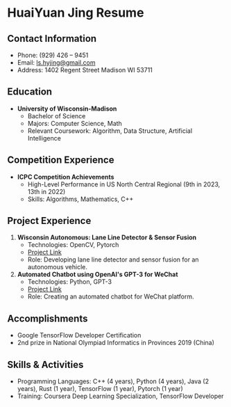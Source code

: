 # HuaiYuan Jing Resume

## Contact Information
- Phone: (929) 426 – 9451
- Email: ls.hyjing@gmail.com
- Address: 1402 Regent Street Madison WI 53711

## Education
- **University of Wisconsin-Madison**
  - Bachelor of Science
  - Majors: Computer Science, Math
  - Relevant Coursework: Algorithm, Data Structure, Artificial Intelligence

## Competition Experience
- **ICPC Competition Achievements**
  - High-Level Performance in US North Central Regional (9th in 2023, 13th in 2022)
  - Skills: Algorithms, Mathematics, C++

## Project Experience
1. **Wisconsin Autonomous: Lane Line Detector & Sensor Fusion**
   - Technologies: OpenCV, Pytorch
   - [Project Link](https://github.com/)
   - Role: Developing lane line detector and sensor fusion for an autonomous vehicle.
2. **Automated Chatbot using OpenAI's GPT-3 for WeChat**
   - Technologies: Python, GPT-3
   - [Project Link](https://dawn-cmd.github.io/)
   - Role: Creating an automated chatbot for WeChat platform.

## Accomplishments
- Google TensorFlow Developer Certification
- 2nd prize in National Olympiad Informatics in Provinces 2019 (China)

## Skills & Activities
- Programming Languages: C++ (4 years), Python (4 years), Java (2 years), Rust (1 year), TensorFlow (1 year), Pytorch (1 year)
- Training: Coursera Deep Learning Specialization, TensorFlow Developer
